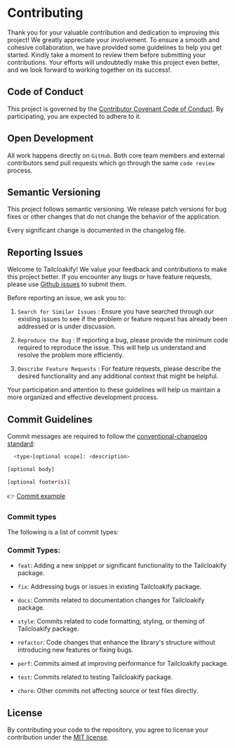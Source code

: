 # Contributing

Thank you for your valuable contribution and dedication to improving this project! We greatly appreciate your involvement.
To ensure a smooth and cohesive collaboration, we have provided some guidelines to help you get started. Kindly take a 
moment to review them before submitting your contributions. Your efforts will undoubtedly make this project even better, 
and we look forward to working together on its success!.

## Code of Conduct

This project is governed by the [Contributor Covenant Code of Conduct](./CODE_OF_CONDUCT.md). By participating, you are 
expected to adhere to it.

## Open Development

All work happens directly on `GitHub`. Both core team members and external contributors send pull requests which go through
the same `code review` process.

## Semantic Versioning

This project follows semantic versioning. We release patch versions for bug fixes or other changes that do not change 
the behavior of the application.

Every significant change is documented in the changelog file.

## Reporting Issues

Welcome to Tailcloakify! We value your feedback and contributions to make this project better. If you encounter any bugs
or have feature requests, please use [Github issues](https://github.com/ALMiG-Kompressoren-GmbH/tailcloakify/issues) 
to submit them.

Before reporting an issue, we ask you to:

1. `Search for Similar Issues` : Ensure you have searched through our existing issues to see if the problem or feature 
request has already been addressed or is under discussion.

2. `Reproduce the Bug` : If reporting a bug, please provide the minimum code required to reproduce the issue. This will 
help us understand and resolve the problem more efficiently.

3. `Describe Feature Requests` : For feature requests, please describe the desired functionality and any additional 
context that might be helpful.

Your participation and attention to these guidelines will help us maintain a more organized and effective development process.

## Commit Guidelines

Commit messages are required to follow the [conventional-changelog standard](https://www.conventionalcommits.org/en/v1.0.0/):

```bash
  <type>[optional scope]: <description>

[optional body]

[optional footer(s)]
```

👉 [Commit example](https://github.com/unocss/unocss/releases/tag/v0.39.0)

### Commit types

The following is a list of commit types:

### Commit Types:

- `feat`: Adding a new snippet or significant functionality to the Tailcloakify package.

- `fix`: Addressing bugs or issues in existing Tailcloakify package.

- `docs`: Commits related to documentation changes for Tailcloakify package.

- `style`: Commits related to code formatting, styling, or theming of Tailcloakify package.

- `refactor`: Code changes that enhance the library's structure without introducing new features or fixing bugs.

- `perf`: Commits aimed at improving performance for Tailcloakify package.

- `test`: Commits related to testing Tailcloakify package.

- `chore`: Other commits not affecting source or test files directly.

## License

By contributing your code to the repository, you agree to license your contribution under the [MIT license](./LICENSE).